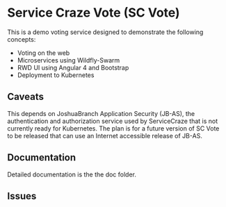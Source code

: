 # Service Craze Vote (SC Vote)

This is a demo voting service designed to demonstrate the following concepts:

* Voting on the web
* Microservices using Wildfly-Swarm
* RWD UI using Angular 4 and Bootstrap
* Deployment to Kubernetes

## Caveats

This depends on JoshuaBranch Application Security (JB-AS), the authentication and authorization service used by ServiceCraze that is not currently ready for Kubernetes.  The plan is for a future version of SC Vote to be released that can use an Internet accessible release of JB-AS.  

## Documentation

Detailed documentation is the the doc folder.  

## Issues




